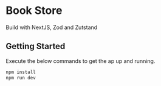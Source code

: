 # Book Store
Build with NextJS, Zod and Zutstand


## Getting Started
Execute the below commands to get the ap up and running.

```bash
npm install
npm run dev
```
